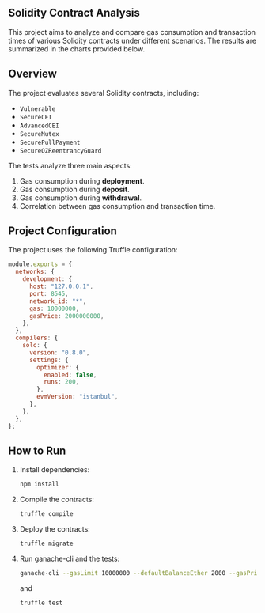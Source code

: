 ## Solidity Contract Analysis

This project aims to analyze and compare gas consumption and transaction times of various Solidity contracts under different scenarios. The results are summarized in the charts provided below.

## Overview
The project evaluates several Solidity contracts, including:
- `Vulnerable`
- `SecureCEI`
- `AdvancedCEI`
- `SecureMutex`
- `SecurePullPayment`
- `SecureOZReentrancyGuard`

The tests analyze three main aspects:
1. Gas consumption during **deployment**.
2. Gas consumption during **deposit**.
3. Gas consumption during **withdrawal**.
4. Correlation between gas consumption and transaction time.

## Project Configuration

The project uses the following Truffle configuration:

```javascript
module.exports = {
  networks: {   
    development: { 
      host: "127.0.0.1",
      port: 8545,
      network_id: "*",
      gas: 10000000,
      gasPrice: 2000000000,
    },
  },
  compilers: {
    solc: {
      version: "0.8.0",    
      settings: {
        optimizer: {
          enabled: false,
          runs: 200,
        },
        evmVersion: "istanbul",
      },
    },
  },
};
```

## How to Run


1. Install dependencies:
   ```bash
   npm install
   ```

2. Compile the contracts:
   ```bash
   truffle compile
   ```

3. Deploy the contracts:
   ```bash
   truffle migrate
   ```

4. Run ganache-cli and  the tests:
   ```bash
   ganache-cli --gasLimit 10000000 --defaultBalanceEther 2000 --gasPrice 2000000000
   ```
   and
   ```bash
   truffle test
   ```
